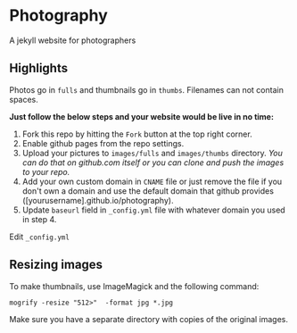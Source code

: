 # Photography
A jekyll website for photographers

## Highlights
Photos go in `fulls` and thumbnails go in `thumbs`. Filenames can not contain spaces.


**Just follow the below steps and your website would be live in no time:**

1. Fork this repo by hitting the `Fork` button at the top right corner.
2. Enable github pages from the repo settings.
3. Upload your pictures to `images/fulls` and `images/thumbs` directory. _You can do that on github.com itself or you can clone and push the images to your repo._
4. Add your own custom domain in `CNAME` file or just remove the file if you don't own a domain and use the default domain that github provides ([yourusername].github.io/photography).
5. Update `baseurl` field in `_config.yml` file with whatever domain you used in step 4.

Edit `_config.yml` 
 
## Resizing images

To make thumbnails, use ImageMagick and the following command:
	
	mogrify -resize "512>"  -format jpg *.jpg

Make sure you have a separate directory with copies of the original images. 

